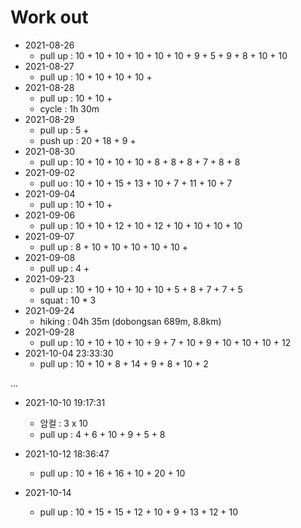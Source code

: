 # Work out

- 2021-08-26
  - pull up : 10 + 10 + 10 + 10 + 10 + 10 + 9 + 5 + 9 + 8 + 10 + 10
- 2021-08-27
  - pull up : 10 + 10 + 10 + 10 + 
- 2021-08-28
  - pull up : 10 + 10 + 
  - cycle : 1h 30m
- 2021-08-29
  - pull up : 5 + 
  - push up : 20 + 18 + 9 + 
- 2021-08-30
  - pull up : 10 + 10 + 10 + 10 + 8 + 8 + 8 + 7 + 8 + 8
- 2021-09-02
  - pull uo : 10 + 10 + 15 + 13 + 10 + 7 + 11 + 10 + 7
- 2021-09-04
  - pull up : 10 + 10 + 
- 2021-09-06
  - pull up : 10 + 10 + 12 + 10 + 12 + 10 + 10 + 10 + 10
- 2021-09-07
  - pull up : 8 + 10 + 10 + 10 + 10 + 10 + 
- 2021-09-08
  - pull up : 4 + 
- 2021-09-23
  - pull up : 10 + 10 + 10 + 10 + 10 + 5 + 8 + 7 + 7 + 5
  - squat : 10 * 3
- 2021-09-24
  - hiking : 04h 35m (dobongsan 689m, 8.8km)
- 2021-09-28
  - pull up : 10 + 10 + 10 + 10 + 9 + 7 + 10 + 9 + 10 + 10 + 10 + 12
- 2021-10-04 23:33:30
  - pull up : 10 + 10 + 8 + 14 + 9 + 8 + 10 + 2

...

- 2021-10-10 19:17:31
  - 암컬 : 3 x 10
  - pull up  : 4 + 6 + 10 + 9 + 5 + 8 

- 2021-10-12 18:36:47
  - pull up : 10 + 16 + 16 + 10 + 20 + 10
- 2021-10-14
  - pull up : 10 + 15 + 15 + 12 + 10 + 9 + 13 + 12 + 10
